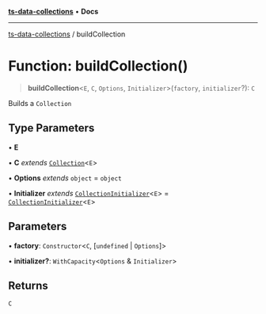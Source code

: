[**ts-data-collections**](../README.md) • **Docs**

---

[ts-data-collections](../README.md) / buildCollection

# Function: buildCollection()

> **buildCollection**\<`E`, `C`, `Options`, `Initializer`\>(`factory`, `initializer`?): `C`

Builds a `Collection`

## Type Parameters

• **E**

• **C** _extends_ [`Collection`](../classes/Collection.md)\<`E`\>

• **Options** _extends_ `object` = `object`

• **Initializer** _extends_ [`CollectionInitializer`](../type-aliases/CollectionInitializer.md)\<`E`\> = [`CollectionInitializer`](../type-aliases/CollectionInitializer.md)\<`E`\>

## Parameters

• **factory**: `Constructor`\<`C`, [`undefined` \| `Options`]\>

• **initializer?**: `WithCapacity`\<`Options` & `Initializer`\>

## Returns

`C`
